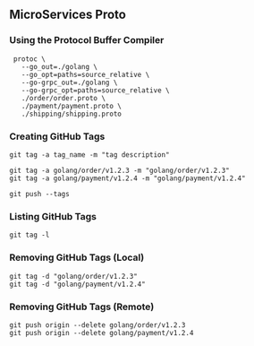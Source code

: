## MicroServices Proto

### Using the Protocol Buffer Compiler

 ```
  protoc \
    --go_out=./golang \
    --go_opt=paths=source_relative \
    --go-grpc_out=./golang \
    --go-grpc_opt=paths=source_relative \
    ./order/order.proto \
    ./payment/payment.proto \
    ./shipping/shipping.proto
  ```

### Creating GitHub Tags
```
git tag -a tag_name -m "tag description"

git tag -a golang/order/v1.2.3 -m "golang/order/v1.2.3"
git tag -a golang/payment/v1.2.4 -m "golang/payment/v1.2.4"

git push --tags
```

### Listing GitHub Tags
```
git tag -l
```

### Removing GitHub Tags (Local)
```
git tag -d "golang/order/v1.2.3"
git tag -d "golang/payment/v1.2.4"
```

### Removing GitHub Tags (Remote)
```
git push origin --delete golang/order/v1.2.3
git push origin --delete golang/payment/v1.2.4
```